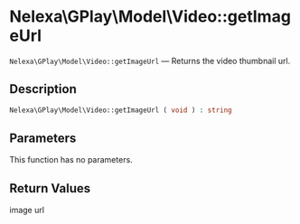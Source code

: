 # Nelexa\GPlay\Model\Video::getImageUrl
`Nelexa\GPlay\Model\Video::getImageUrl` — Returns the video thumbnail url.

## Description
```php
Nelexa\GPlay\Model\Video::getImageUrl ( void ) : string
```

## Parameters
This function has no parameters.

## Return Values
image url

